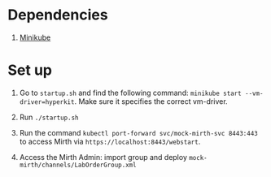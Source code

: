 # Dependencies 

1. [Minikube](https://kubernetes.io/docs/setup/minikube/)

# Set up 

1. Go to `startup.sh` and find the following command: `minikube start --vm-driver=hyperkit`. Make sure it specifies the correct vm-driver. 

1. Run `./startup.sh`

1. Run the command `kubectl port-forward svc/mock-mirth-svc 8443:443` to access Mirth via `https://localhost:8443/webstart`.

1. Access the Mirth Admin: import group and deploy `mock-mirth/channels/LabOrderGroup.xml` 